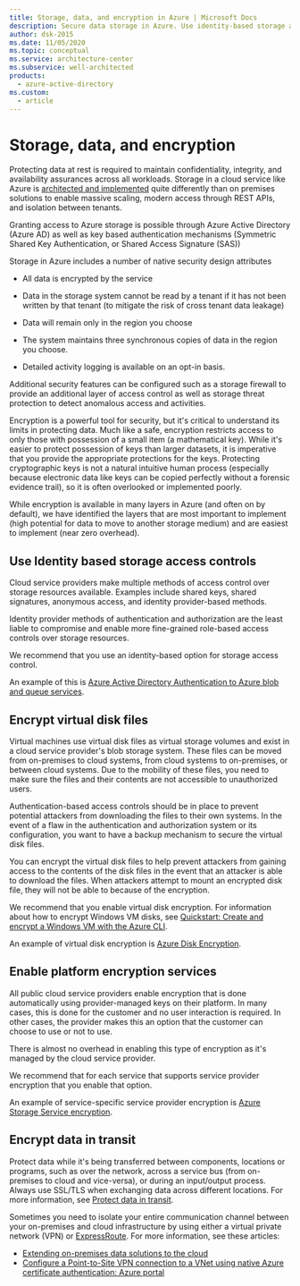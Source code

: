 ```yaml
---
title: Storage, data, and encryption in Azure | Microsoft Docs
description: Secure data storage in Azure. Use identity-based storage access controls. Encrypt virtual disk files and data in transit. Enable platform encryption services.
author: dsk-2015
ms.date: 11/05/2020
ms.topic: conceptual
ms.service: architecture-center
ms.subservice: well-architected
products:
  - azure-active-directory
ms.custom:
  - article
---
```


# Storage, data, and encryption

Protecting data at rest is required to maintain confidentiality, integrity, and availability assurances across all workloads. Storage in a cloud service like Azure is [architected and implemented](https://azure.microsoft.com/blog/sosp-paper-windows-azure-storage-a-highly-available-cloud-storage-service-with-strong-consistency/) quite differently than on premises solutions to enable massive scaling, modern access through REST APIs, and isolation between tenants.

Granting access to Azure storage is possible through Azure Active Directory (Azure AD) as well as key based authentication mechanisms (Symmetric Shared Key Authentication, or Shared Access Signature (SAS))

Storage in Azure includes a number of native security design attributes

- All data is encrypted by the service

- Data in the storage system cannot be read by a tenant if it has not been written by that tenant (to mitigate the risk of cross tenant data leakage)

- Data will remain only in the region you choose

- The system maintains three synchronous copies of data in the region you choose.

- Detailed activity logging is available on an opt-in basis.

Additional security features can be configured such as a storage firewall to provide an additional layer of access control as well as storage threat protection to detect anomalous access and activities.

Encryption is a powerful tool for security, but it's critical to understand its limits in protecting data. Much like a safe, encryption restricts access to only those with possession of a small item (a mathematical key). While it's easier to protect possession of keys than larger datasets, it is imperative that you provide the appropriate protections for the keys. Protecting cryptographic keys is not a natural intuitive human process (especially because electronic data like keys can be copied perfectly without a forensic evidence trail), so it is often overlooked or implemented poorly.

While encryption is available in many layers in Azure (and often on by default), we have identified the layers that are most important to implement (high potential for data to move to another storage medium) and are easiest to implement (near zero overhead).

## Use Identity based storage access controls

Cloud service providers make multiple methods of access control over storage resources available. Examples include shared keys, shared signatures, anonymous access, and identity provider-based methods.

Identity provider methods of authentication and authorization are the least liable to compromise and enable more fine-grained role-based access controls over storage resources.

We recommend that you use an identity-based option for storage access control.

An example of this is [Azure Active Directory Authentication to Azure blob and queue services](/rest/api/storageservices/authenticate-with-azure-active-directory).

## Encrypt virtual disk files

Virtual machines use virtual disk files as virtual storage volumes and exist in a cloud service provider's blob storage system. These files can be moved from on-premises to cloud systems, from cloud systems to on-premises, or between cloud systems. Due to the mobility of these files, you need to make sure the files and their contents are not accessible to unauthorized users.

Authentication-based access controls should be in place to prevent potential attackers from downloading the files to their own systems. In the event of a flaw in the authentication and authorization system or its configuration, you want to have a backup mechanism to secure the virtual disk files.

You can encrypt the virtual disk files to help prevent attackers from gaining access to the contents of the disk files in the event that an attacker is able to download the files. When attackers attempt to mount an encrypted disk file, they will not be able to because of the encryption.

We recommend that you enable virtual disk encryption. For information about how to encrypt Windows VM disks, see [Quickstart: Create and encrypt a Windows VM with the Azure CLI](/azure/virtual-machines/windows/disk-encryption-cli-quickstart).

An example of virtual disk encryption is [Azure Disk Encryption](/azure/security/fundamentals/azure-disk-encryption-vms-vmss).

## Enable platform encryption services

All public cloud service providers enable encryption that is done automatically using provider-managed keys on their platform. In many cases, this is done for the customer and no user interaction is required. In other cases, the provider makes this an option that the customer can choose to use or not to use.

There is almost no overhead in enabling this type of encryption as it's managed by the cloud service provider.

We recommend that for each service that supports service provider encryption that you enable that option.

An example of service-specific service provider encryption is [Azure Storage Service encryption](/azure/storage/common/storage-service-encryption).

## Encrypt data in transit

Protect data while it's being transferred between components, locations or programs, such as over the network, across a service bus (from on-premises to cloud and vice-versa), or during an input/output process. Always use SSL/TLS when exchanging data across different locations. For more information, see [Protect data in transit](/azure/security/fundamentals/data-encryption-best-practices#protect-data-in-transit).

Sometimes you need to isolate your entire communication channel between your on-premises and cloud infrastructure by using either a virtual private network (VPN) or [ExpressRoute](/azure/expressroute/). For more information, see  these articles:

- [Extending on-premises data solutions to the cloud](../data-guide/scenarios/hybrid-on-premises-and-cloud.md)
- [Configure a Point-to-Site VPN connection to a VNet using native Azure certificate authentication: Azure portal](/azure/vpn-gateway/vpn-gateway-howto-point-to-site-resource-manager-portal#architecture)
